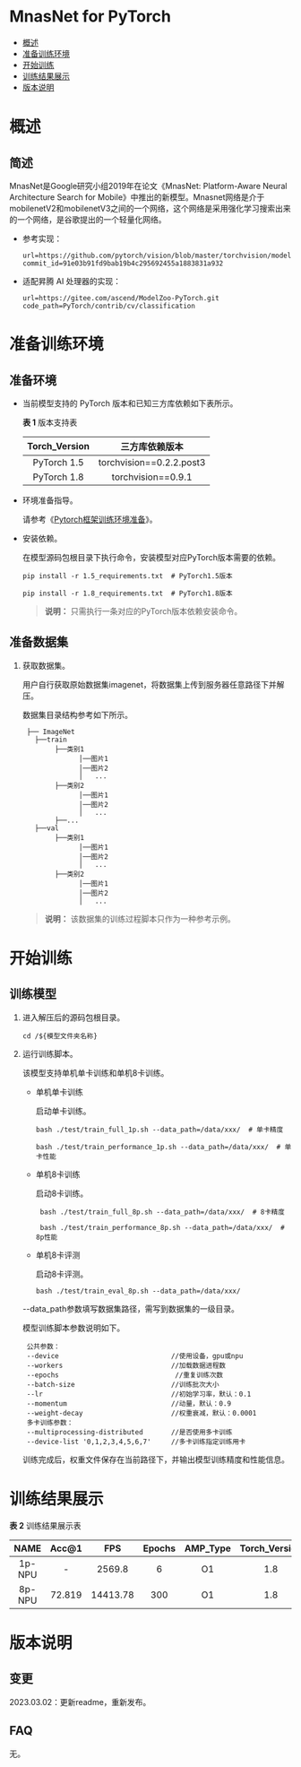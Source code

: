 # MnasNet for PyTorch

-   [概述](概述.md)
-   [准备训练环境](准备训练环境.md)
-   [开始训练](开始训练.md)
-   [训练结果展示](训练结果展示.md)
-   [版本说明](版本说明.md)



# 概述

## 简述

MnasNet是Google研究小组2019年在论文《MnasNet: Platform-Aware Neural Architecture Search for Mobile》中推出的新模型。Mnasnet网络是介于mobilenetV2和mobilenetV3之间的一个网络，这个网络是采用强化学习搜索出来的一个网络，是谷歌提出的一个轻量化网络。

- 参考实现：

  ```
  url=https://github.com/pytorch/vision/blob/master/torchvision/models/mnasnet.py
  commit_id=91e03b91fd9bab19b4c295692455a1883831a932
  ```

- 适配昇腾 AI 处理器的实现：

  ```
  url=https://gitee.com/ascend/ModelZoo-PyTorch.git
  code_path=PyTorch/contrib/cv/classification
  ```


# 准备训练环境

## 准备环境

- 当前模型支持的 PyTorch 版本和已知三方库依赖如下表所示。

  **表 1**  版本支持表

  | Torch_Version      | 三方库依赖版本                                 |
  | :--------: | :----------------------------------------------------------: |
  | PyTorch 1.5 | torchvision==0.2.2.post3 |
  | PyTorch 1.8 | torchvision==0.9.1 |
  
- 环境准备指导。

  请参考《[Pytorch框架训练环境准备](https://www.hiascend.com/document/detail/zh/ModelZoo/pytorchframework/ptes)》。
  
- 安装依赖。

  在模型源码包根目录下执行命令，安装模型对应PyTorch版本需要的依赖。
  ```
  pip install -r 1.5_requirements.txt  # PyTorch1.5版本
  
  pip install -r 1.8_requirements.txt  # PyTorch1.8版本
  ```
  > **说明：** 
  >只需执行一条对应的PyTorch版本依赖安装命令。


## 准备数据集

1. 获取数据集。

   用户自行获取原始数据集imagenet，将数据集上传到服务器任意路径下并解压。

   数据集目录结构参考如下所示。

   ```
    ├── ImageNet
      ├──train
           ├──类别1
                 │──图片1
                 │──图片2
                 │   ...       
           ├──类别2
                 │──图片1
                 │──图片2
                 │   ...   
           ├──...                     
      ├──val  
           ├──类别1
                 │──图片1
                 │──图片2
                 │   ...       
           ├──类别2
                 │──图片1
                 │──图片2
                 │   ...    
   ```

   > **说明：** 
   > 该数据集的训练过程脚本只作为一种参考示例。

# 开始训练

## 训练模型

1. 进入解压后的源码包根目录。

   ```
   cd /${模型文件夹名称} 
   ```

2. 运行训练脚本。

   该模型支持单机单卡训练和单机8卡训练。

   - 单机单卡训练

     启动单卡训练。

      ```
      bash ./test/train_full_1p.sh --data_path=/data/xxx/  # 单卡精度
      
      bash ./test/train_performance_1p.sh --data_path=/data/xxx/  # 单卡性能
      ```

   - 单机8卡训练
   
     启动8卡训练。
   
     ```
      bash ./test/train_full_8p.sh --data_path=/data/xxx/  # 8卡精度
      
      bash ./test/train_performance_8p.sh --data_path=/data/xxx/  # 8p性能
     ```

   - 单机8卡评测

     启动8卡评测。

     ```
     bash ./test/train_eval_8p.sh --data_path=/data/xxx/   
     ```

   --data_path参数填写数据集路径，需写到数据集的一级目录。
   
   模型训练脚本参数说明如下。
   
   ```
    公共参数：
    --device                            //使用设备，gpu或npu
    --workers                           //加载数据进程数      
    --epochs                             //重复训练次数
    --batch-size                        //训练批次大小
    --lr                                //初始学习率，默认：0.1
    --momentum                          //动量，默认：0.9
    --weight-decay                      //权重衰减，默认：0.0001
    多卡训练参数：
    --multiprocessing-distributed       //是否使用多卡训练
    --device-list '0,1,2,3,4,5,6,7'     //多卡训练指定训练用卡
   ```
   
   训练完成后，权重文件保存在当前路径下，并输出模型训练精度和性能信息。

# 训练结果展示

**表 2**  训练结果展示表

| NAME | Acc@1  | FPS  | Epochs | AMP_Type | Torch_Version |
| :----: | :--: | :----: | :------: | :---: | :---: |
| 1p-NPU |   -    | 2569.8 |   6   |    O1    |  1.8  |
| 8p-NPU | 72.819 | 14413.78 |  300   |    O1    |  1.8  |

# 版本说明

## 变更

2023.03.02：更新readme，重新发布。

## FAQ

无。